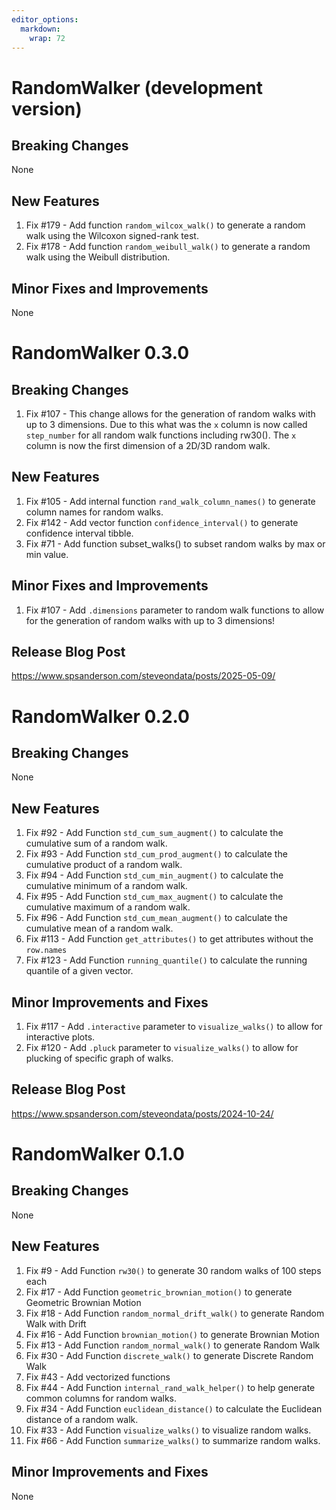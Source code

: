 ```yaml
---
editor_options: 
  markdown: 
    wrap: 72
---
```


# RandomWalker (development version)

## Breaking Changes

None

## New Features

1.  Fix #179 - Add function `random_wilcox_walk()` to generate a random
    walk using the Wilcoxon signed-rank test.
2.  Fix #178 - Add function `random_weibull_walk()` to generate a random
    walk using the Weibull distribution.

## Minor Fixes and Improvements

None

# RandomWalker 0.3.0

## Breaking Changes

1.  Fix #107 - This change allows for the generation of random walks
    with up to 3 dimensions. Due to this what was the `x` column is now
    called `step_number` for all random walk functions including rw30().
    The `x` column is now the first dimension of a 2D/3D random walk.

## New Features

1.  Fix #105 - Add internal function `rand_walk_column_names()` to
    generate column names for random walks.
2.  Fix #142 - Add vector function `confidence_interval()` to generate
    confidence interval tibble.
3.  Fix #71 - Add function subset_walks() to subset random walks by max
    or min value.

## Minor Fixes and Improvements

1.  Fix #107 - Add `.dimensions` parameter to random walk functions to
    allow for the generation of random walks with up to 3 dimensions!

## Release Blog Post

<https://www.spsanderson.com/steveondata/posts/2025-05-09/>

# RandomWalker 0.2.0

## Breaking Changes

None

## New Features

1.  Fix #92 - Add Function `std_cum_sum_augment()` to calculate the
    cumulative sum of a random walk.
2.  Fix #93 - Add Function `std_cum_prod_augment()` to calculate the
    cumulative product of a random walk.
3.  Fix #94 - Add Function `std_cum_min_augment()` to calculate the
    cumulative minimum of a random walk.
4.  Fix #95 - Add Function `std_cum_max_augment()` to calculate the
    cumulative maximum of a random walk.
5.  Fix #96 - Add Function `std_cum_mean_augment()` to calculate the
    cumulative mean of a random walk.
6.  Fix #113 - Add Function `get_attributes()` to get attributes without
    the `row.names`
7.  Fix #123 - Add Function `running_quantile()` to calculate the
    running quantile of a given vector.

## Minor Improvements and Fixes

1.  Fix #117 - Add `.interactive` parameter to `visualize_walks()` to
    allow for interactive plots.
2.  Fix #120 - Add `.pluck` parameter to `visualize_walks()` to allow
    for plucking of specific graph of walks.

## Release Blog Post

<https://www.spsanderson.com/steveondata/posts/2024-10-24/>

# RandomWalker 0.1.0

## Breaking Changes

None

## New Features

1.  Fix #9 - Add Function `rw30()` to generate 30 random walks of 100
    steps each
2.  Fix #17 - Add Function `geometric_brownian_motion()` to generate
    Geometric Brownian Motion
3.  Fix #18 - Add Function `random_normal_drift_walk()` to generate
    Random Walk with Drift
4.  Fix #16 - Add Function `brownian_motion()` to generate Brownian
    Motion
5.  Fix #13 - Add Function `random_normal_walk()` to generate Random
    Walk
6.  Fix #30 - Add Function `discrete_walk()` to generate Discrete Random
    Walk
7.  Fix #43 - Add vectorized functions
8.  Fix #44 - Add Function `internal_rand_walk_helper()` to help
    generate common columns for random walks.
9.  Fix #34 - Add Function `euclidean_distance()` to calculate the
    Euclidean distance of a random walk.
10. Fix #33 - Add Function `visualize_walks()` to visualize random
    walks.
11. Fix #66 - Add Function `summarize_walks()` to summarize random
    walks.

## Minor Improvements and Fixes

None
